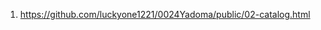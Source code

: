 <!-- https://github.com/luckyone1221/0024Yadoma -->
1. <https://github.com/luckyone1221/0024Yadoma/public/02-catalog.html>